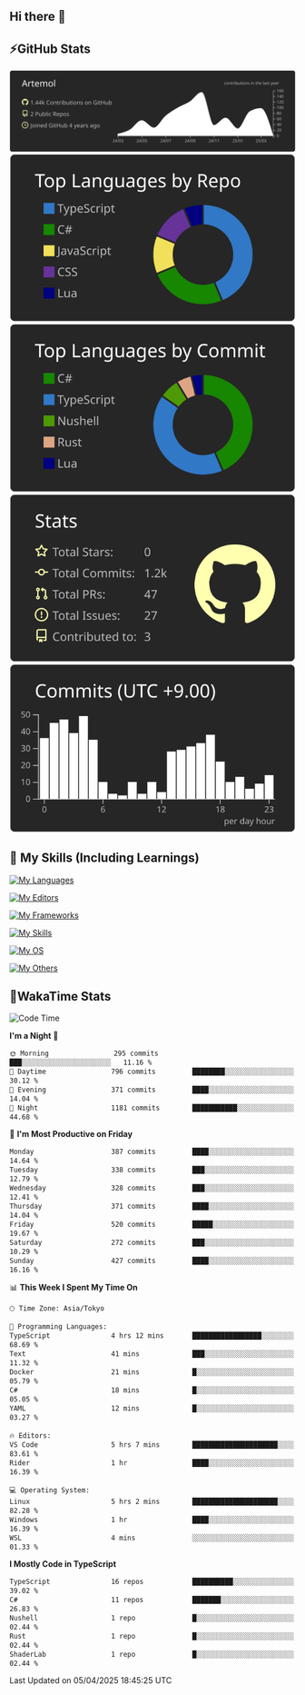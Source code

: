 ## Hi there 👋
<!--
**Artemol/Artemol** is a ✨ _special_ ✨ repository because its `README.md` (this file) appears on your GitHub profile.

Here are some ideas to get you started:

- 🔭 I’m currently working on ...
- 🌱 I’m currently learning ...
- 👯 I’m looking to collaborate on ...
- 🤔 I’m looking for help with ...
- 💬 Ask me about ...
- 📫 How to reach me: ...
- 😄 Pronouns: ...
- ⚡ Fun fact: ...
-->

## ⚡GitHub Stats
[![](https://raw.githubusercontent.com/Artemol/Artemol/main/profile-summary-card-output/apprentice/0-profile-details.svg)](https://github.com/vn7n24fzkq/github-profile-summary-cards)
[![](https://raw.githubusercontent.com/Artemol/Artemol/main/profile-summary-card-output/apprentice/1-repos-per-language.svg)](https://github.com/vn7n24fzkq/github-profile-summary-cards) [![](https://raw.githubusercontent.com/Artemol/Artemol/main/profile-summary-card-output/apprentice/2-most-commit-language.svg)](https://github.com/vn7n24fzkq/github-profile-summary-cards)
[![](https://raw.githubusercontent.com/Artemol/Artemol/main/profile-summary-card-output/apprentice/3-stats.svg)](https://github.com/vn7n24fzkq/github-profile-summary-cards) [![](https://raw.githubusercontent.com/Artemol/Artemol/main/profile-summary-card-output/apprentice/4-productive-time.svg)](https://github.com/vn7n24fzkq/github-profile-summary-cards)

## 🌱 My Skills (Including Learnings)

<!--
### Languages
-->
[![My Languages](https://skillicons.dev/icons?i=ts,py,cs,dotnet,rust,go,c,matlab,css)](https://skillicons.dev)

<!--
### Editors
-->
[![My Editors](https://skillicons.dev/icons?i=vscode,neovim,vim,visualstudio,idea)](https://skillicons.dev)

<!--
### Frameworks
-->
[![My Frameworks](https://skillicons.dev/icons?i=react,nestjs,vite,tailwind,tauri,electron,remix,nextjs,fastapi)](https://skillicons.dev)

<!--
### Tools
-->
[![My Skills](https://skillicons.dev/icons?i=git,nodejs,docker,unity,postman,bun,discord,cloudflare,bash,prometheus,grafana,obsidian)](https://skillicons.dev)

<!--
### OS
-->
[![My OS](https://skillicons.dev/icons?i=windows,ubuntu)](https://skillicons.dev)

<!--
### Others
-->
[![My Others](https://skillicons.dev/icons?i=github,raspberrypi,gcp)](https://skillicons.dev)

## 💬WakaTime Stats
<!--START_SECTION:waka-->
![Code Time](http://img.shields.io/badge/Code%20Time-512%20hrs%2031%20mins-blue)

**I'm a Night 🦉** 

```text
🌞 Morning                295 commits         ███░░░░░░░░░░░░░░░░░░░░░░   11.16 % 
🌆 Daytime                796 commits         ████████░░░░░░░░░░░░░░░░░   30.12 % 
🌃 Evening                371 commits         ████░░░░░░░░░░░░░░░░░░░░░   14.04 % 
🌙 Night                  1181 commits        ███████████░░░░░░░░░░░░░░   44.68 % 
```
📅 **I'm Most Productive on Friday** 

```text
Monday                   387 commits         ████░░░░░░░░░░░░░░░░░░░░░   14.64 % 
Tuesday                  338 commits         ███░░░░░░░░░░░░░░░░░░░░░░   12.79 % 
Wednesday                328 commits         ███░░░░░░░░░░░░░░░░░░░░░░   12.41 % 
Thursday                 371 commits         ████░░░░░░░░░░░░░░░░░░░░░   14.04 % 
Friday                   520 commits         █████░░░░░░░░░░░░░░░░░░░░   19.67 % 
Saturday                 272 commits         ███░░░░░░░░░░░░░░░░░░░░░░   10.29 % 
Sunday                   427 commits         ████░░░░░░░░░░░░░░░░░░░░░   16.16 % 
```


📊 **This Week I Spent My Time On** 

```text
🕑︎ Time Zone: Asia/Tokyo

💬 Programming Languages: 
TypeScript               4 hrs 12 mins       █████████████████░░░░░░░░   68.69 % 
Text                     41 mins             ███░░░░░░░░░░░░░░░░░░░░░░   11.32 % 
Docker                   21 mins             █░░░░░░░░░░░░░░░░░░░░░░░░   05.79 % 
C#                       18 mins             █░░░░░░░░░░░░░░░░░░░░░░░░   05.05 % 
YAML                     12 mins             █░░░░░░░░░░░░░░░░░░░░░░░░   03.27 % 

🔥 Editors: 
VS Code                  5 hrs 7 mins        █████████████████████░░░░   83.61 % 
Rider                    1 hr                ████░░░░░░░░░░░░░░░░░░░░░   16.39 % 

💻 Operating System: 
Linux                    5 hrs 2 mins        █████████████████████░░░░   82.28 % 
Windows                  1 hr                ████░░░░░░░░░░░░░░░░░░░░░   16.39 % 
WSL                      4 mins              ░░░░░░░░░░░░░░░░░░░░░░░░░   01.33 % 
```

**I Mostly Code in TypeScript** 

```text
TypeScript               16 repos            ██████████░░░░░░░░░░░░░░░   39.02 % 
C#                       11 repos            ███████░░░░░░░░░░░░░░░░░░   26.83 % 
Nushell                  1 repo              █░░░░░░░░░░░░░░░░░░░░░░░░   02.44 % 
Rust                     1 repo              █░░░░░░░░░░░░░░░░░░░░░░░░   02.44 % 
ShaderLab                1 repo              █░░░░░░░░░░░░░░░░░░░░░░░░   02.44 % 
```




 Last Updated on 05/04/2025 18:45:25 UTC
<!--END_SECTION:waka-->
